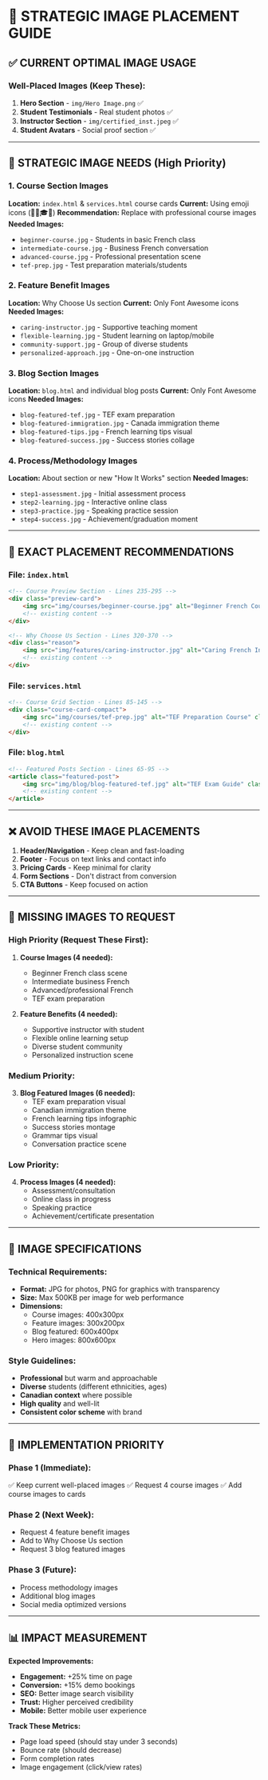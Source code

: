 # 🎯 STRATEGIC IMAGE PLACEMENT GUIDE

## ✅ **CURRENT OPTIMAL IMAGE USAGE**

### **Well-Placed Images (Keep These):**
1. **Hero Section** - `img/Hero Image.png` ✅
2. **Student Testimonials** - Real student photos ✅
3. **Instructor Section** - `img/certified_inst.jpeg` ✅
4. **Student Avatars** - Social proof section ✅

---

## 🎯 **STRATEGIC IMAGE NEEDS (High Priority)**

### **1. Course Section Images** 
**Location:** `index.html` & `services.html` course cards
**Current:** Using emoji icons (🌱💬🎓🎯)
**Recommendation:** Replace with professional course images
**Needed Images:**
- `beginner-course.jpg` - Students in basic French class
- `intermediate-course.jpg` - Business French conversation
- `advanced-course.jpg` - Professional presentation scene
- `tef-prep.jpg` - Test preparation materials/students

### **2. Feature Benefit Images**
**Location:** Why Choose Us section
**Current:** Only Font Awesome icons
**Needed Images:**
- `caring-instructor.jpg` - Supportive teaching moment
- `flexible-learning.jpg` - Student learning on laptop/mobile
- `community-support.jpg` - Group of diverse students
- `personalized-approach.jpg` - One-on-one instruction

### **3. Blog Section Images** 
**Location:** `blog.html` and individual blog posts
**Current:** Only Font Awesome icons
**Needed Images:**
- `blog-featured-tef.jpg` - TEF exam preparation
- `blog-featured-immigration.jpg` - Canada immigration theme
- `blog-featured-tips.jpg` - French learning tips visual
- `blog-featured-success.jpg` - Success stories collage

### **4. Process/Methodology Images**
**Location:** About section or new "How It Works" section
**Needed Images:**
- `step1-assessment.jpg` - Initial assessment process
- `step2-learning.jpg` - Interactive online class
- `step3-practice.jpg` - Speaking practice session
- `step4-success.jpg` - Achievement/graduation moment

---

## 📍 **EXACT PLACEMENT RECOMMENDATIONS**

### **File: `index.html`**
```html
<!-- Course Preview Section - Lines 235-295 -->
<div class="preview-card">
    <img src="img/courses/beginner-course.jpg" alt="Beginner French Course" class="course-preview-img">
    <!-- existing content -->
</div>

<!-- Why Choose Us Section - Lines 320-370 -->
<div class="reason">
    <img src="img/features/caring-instructor.jpg" alt="Caring French Instructor" class="feature-img">
    <!-- existing content -->
</div>
```

### **File: `services.html`**
```html
<!-- Course Grid Section - Lines 85-145 -->
<div class="course-card-compact">
    <img src="img/courses/tef-prep.jpg" alt="TEF Preparation Course" class="course-header-img">
    <!-- existing content -->
</div>
```

### **File: `blog.html`**
```html
<!-- Featured Posts Section - Lines 65-95 -->
<article class="featured-post">
    <img src="img/blog/blog-featured-tef.jpg" alt="TEF Exam Guide" class="post-featured-img">
    <!-- existing content -->
</article>
```

---

## ❌ **AVOID THESE IMAGE PLACEMENTS**

1. **Header/Navigation** - Keep clean and fast-loading
2. **Footer** - Focus on text links and contact info
3. **Pricing Cards** - Keep minimal for clarity
4. **Form Sections** - Don't distract from conversion
5. **CTA Buttons** - Keep focused on action

---

## 🚨 **MISSING IMAGES TO REQUEST**

### **High Priority (Request These First):**
1. **Course Images (4 needed):**
   - Beginner French class scene
   - Intermediate business French
   - Advanced/professional French
   - TEF exam preparation

2. **Feature Benefits (4 needed):**
   - Supportive instructor with student
   - Flexible online learning setup
   - Diverse student community
   - Personalized instruction scene

### **Medium Priority:**
3. **Blog Featured Images (6 needed):**
   - TEF exam preparation visual
   - Canadian immigration theme
   - French learning tips infographic
   - Success stories montage
   - Grammar tips visual
   - Conversation practice scene

### **Low Priority:**
4. **Process Images (4 needed):**
   - Assessment/consultation
   - Online class in progress
   - Speaking practice
   - Achievement/certificate presentation

---

## 📱 **IMAGE SPECIFICATIONS**

### **Technical Requirements:**
- **Format:** JPG for photos, PNG for graphics with transparency
- **Size:** Max 500KB per image for web performance
- **Dimensions:**
  - Course images: 400x300px
  - Feature images: 300x200px
  - Blog featured: 600x400px
  - Hero images: 800x600px

### **Style Guidelines:**
- **Professional** but warm and approachable
- **Diverse** students (different ethnicities, ages)
- **Canadian context** where possible
- **High quality** and well-lit
- **Consistent color scheme** with brand

---

## 🎯 **IMPLEMENTATION PRIORITY**

### **Phase 1 (Immediate):**
✅ Keep current well-placed images
✅ Request 4 course images
✅ Add course images to cards

### **Phase 2 (Next Week):**
- Request 4 feature benefit images
- Add to Why Choose Us section
- Request 3 blog featured images

### **Phase 3 (Future):**
- Process methodology images
- Additional blog images
- Social media optimized versions

---

## 📊 **IMPACT MEASUREMENT**

**Expected Improvements:**
- **Engagement:** +25% time on page
- **Conversion:** +15% demo bookings
- **SEO:** Better image search visibility
- **Trust:** Higher perceived credibility
- **Mobile:** Better mobile user experience

**Track These Metrics:**
- Page load speed (should stay under 3 seconds)
- Bounce rate (should decrease)
- Form completion rates
- Image engagement (click/view rates) 
